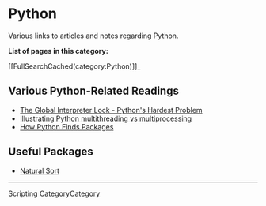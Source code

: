

Python
======

Various links to articles and notes regarding Python.

**List of pages in this category:**

[[FullSearchCached(category:Python)]]\_

Various Python-Related Readings
-------------------------------

-   [The Global Interpreter Lock - Python's Hardest Problem](http://www.jeffknupp.com/blog/2012/03/31/pythons-hardest-problem/)
-   [Illustrating Python multithreading vs multiprocessing](http://nathangrigg.net/2015/04/python-threading-vs-processes/)
-   [How Python Finds Packages](https://leemendelowitz.github.io/blog/how-does-python-find-packages.html)

Useful Packages
---------------

-   [Natural Sort](https://pypi.python.org/pypi/natsort)

* * * * *

Scripting [CategoryCategory](CategoryCategory)
